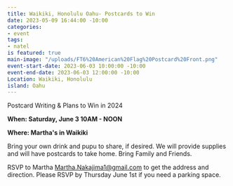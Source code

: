 ```yaml
---
title: Waikiki, Honolulu Oahu- Postcards to Win
date: 2023-05-09 16:44:00 -10:00
categories:
- event
tags:
- natel
is featured: true
main-image: "/uploads/FT6%20American%20Flag%20Postcard%20Front.png"
event-start-date: 2023-06-03 10:00:00 -10:00
event-end-date: 2023-06-03 12:00:00 -10:00
Location: Waikiki, Honolulu
island: Oahu
---
```


Postcard Writing & Plans to Win in 2024

**When: Saturday, June 3 10AM - NOON** 

**Where: Martha's in Waikiki**

Bring your own drink and pupu to share, if desired. We will provide supplies and will have postcards to take home.  Bring Family and Friends.

RSVP to Martha Martha.Nakajima1@gmail.com to get the address and direction.  Please RSVP by Thursday June 1st if you need a parking space.  